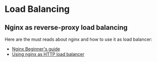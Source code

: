 # Load Balancing
## Nginx as reverse-proxy load balancing
Here are the must reads about nginx and how to use it as load balancer:
* [Nginx Beginner's guide](http://nginx.org/en/docs/beginners_guide.html)
* [Using nginx as HTTP load balancer](http://nginx.org/en/docs/http/load_balancing.html)
